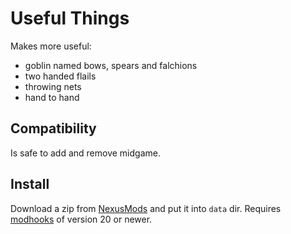# Useful Things

Makes more useful:

- goblin named bows, spears and falchions
- two handed flails
- throwing nets
- hand to hand


## Compatibility

Is safe to add and remove midgame.

## Install

Download a zip from [NexusMods][] and put it into `data` dir. Requires [modhooks][] of version 20 or newer.


[NexusMods]: https://www.nexusmods.com/battlebrothers/mods/...
[modhooks]: https://www.nexusmods.com/battlebrothers/mods/42
